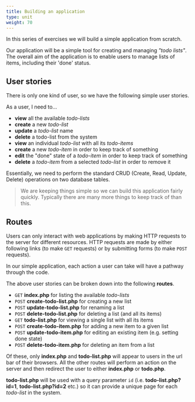 ```yaml
---
title: Building an application
type: unit
weight: 70
---
```


In this series of exercises we will build a simple application from scratch.
<!--more-->

Our application will be a simple tool for creating and managing *"todo lists"*.
The overall aim of the application is to enable users to manage lists of items, including their 'done' status.

## User stories

There is only one kind of user, so we have the following simple user stories. 

As a user, I need to...

- **view** all the available *todo-lists*
- **create** a new *todo-list*
- **update** a *todo-list* name
- **delete** a todo-list from the system
- **view** an individual *todo-list* with all its *todo-items*
- **create** a new *todo-item* in order to keep track of something
- **edit** the "done" state of a *todo-item* in order to keep track of something
- **delete** a *todo-item* from a selected *todo-list* in order to remove it

Essentially, we need to perform the standard CRUD (Create, Read, Update, Delete) operations on two database tables.

> We are keeping things simple so we can build this application fairly quickly. 
> Typically there are many more things to keep track of than this.

## Routes

Users can only interact with web applications by making HTTP requests to the server for different resources.
HTTP requests are made by either following links (to make `GET` requests) or by submitting forms (to make `POST` requests).

In our simple application, each action a user can take will have a pathway through the code. 

The above user stories can be broken down into the following **routes**.

- `GET` **index.php** for listing the available *todo-lists*
- `POST` **create-todo-list.php** for creating a new list
- `POST` **update-todo-list.php** for renaming a list
- `POST` **delete-todo-list.php** for deleting a list (and all its items)
- `GET` **todo-list.php** for viewing a single list with all its items
- `POST` **create-todo-item.php** for adding a new item to a given list
- `POST` **update-todo-item.php** for editing an existing item (e.g. setting done state)
- `POST` **delete-todo-item.php** for deleting an item from a list

Of these, only **index.php** and **todo-list.php** will appear to users in the url bar of their browsers. All the other routes will perform an action on the server and then redirect the user to either **index.php** or **todo.php**.

**todo-list.php** will be used with a query parameter `id` (i.e. **todo-list.php?id=1**, **todo-list.php?id=2** etc.) so it can provide a unique page for each *todo-list* in the system.

